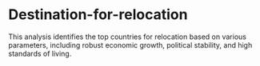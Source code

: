 # Destination-for-relocation
This analysis identifies the top countries for relocation based on various parameters, including robust economic growth, political stability, and high standards of living.
